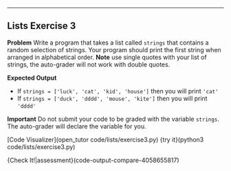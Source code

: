 ----------

## Lists Exercise 3

**Problem**
Write a program that takes a list called `strings` that contains a random selection of strings. Your program should print the first string when arranged in alphabetical order. **Note** use single quotes with your list of strings, the auto-grader will not work with double quotes.

**Expected Output**
* If `strings = ['luck', 'cat', 'kid', 'house']` then you will print `'cat'`
* If `strings = ['duck', 'dddd', 'mouse', 'kite']` then you will print `'dddd'`

**Important**
Do not submit your code to be graded with the variable `strings`. The auto-grader will declare the variable for you.

[Code Visualizer](open_tutor code/lists/exercise3.py)
{try it}(python3 code/lists/exercise3.py)


{Check It!|assessment}(code-output-compare-4058655817)
